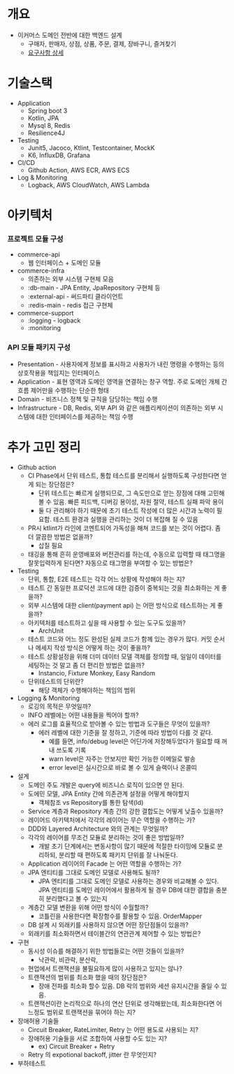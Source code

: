 # 개요
- 이커머스 도메인 전반에 대한 백엔드 설계
  - 구매자, 판매자, 상점, 상품, 주문, 결제, 장바구니, 즐겨찾기
  - [요구사항 상세](docs/commerce-senario.md)

# 기술스택
- Application
  - Spring boot 3
  - Kotlin, JPA
  - Mysql 8, Redis
  - Resilience4J
- Testing
  - Junit5, Jacoco, Ktlint, Testcontainer, MockK
  - K6, InfluxDB, Grafana
- CI/CD
  - Github Action, AWS ECR, AWS ECS
- Log & Monitoring
  - Logback, AWS CloudWatch, AWS Lambda

# 아키텍처
### 프로젝트 모듈 구성
- commerce-api
  - 웹 인터페이스 + 도메인 모듈
- commerce-infra
  - 의존하는 외부 시스템 구현체 모음
  - :db-main - JPA Entity, JpaRepository 구현체 등
  - :external-api - 써드파티 클라이언트 
  - :redis-main - redis 접근 구현체
- commerce-support
  - :logging - logback
  - :monitoring
  
### API 모듈 패키지 구성
- Presentation - 사용자에게 정보를 표시하고 사용자가 내린 명령을 수행하는 등의 상호작용을 책임지는 인터페이스
- Application - 표현 영역과 도메인 영역을 연결하는 창구 역할. 주로 도메인 개체 간 흐름 제어만을 수행하는 단순한 형태
- Domain - 비즈니스 정책 및 규칙을 담당하는 책임 수행
- Infrastructure - DB, Redis, 외부 API 와 같은 애플리케이션이 의존하는 외부 시스템에 대한 인터페이스를 제공하는 책임 수행

# 추가 고민 정리
- Github action
  - CI Phase에서 단위 테스트, 통합 테스트를 분리해서 실행하도록 구성한다면 얻게 되는 장단점은?
    - 단위 테스트는 빠르게 실행되므로, 그 속도만으로 얻는 장점에 대해 고민해볼 수 있음. 빠른 피드백, 디버깅 용이성, 자원 절약, 테스트 실패 파악 용이
    - 둘 다 관리해야 하기 때문에 초기 테스트 작성에 더 많은 시간과 노력이 필요함. 테스트 환경과 실행을 관리하는 것이 더 복잡해 질 수 있음
  - PR시 ktlint가 라인에 코멘트되어 가독성을 해쳐 코드를 보는 것이 어렵다. 좀 더 깔끔한 방법은 없을까?
    - 삽질 필요
  - 태깅을 통해 흔히 운영배포와 버전관리를 하는데, 수동으로 입력할 때 태그명을 잘못입력하게 된다면? 자동으로 태그명을 부여할 수 있는 방법은?
- Testing
  - 단위, 통합, E2E 테스트는 각각 어느 상황에 작성해야 하는 지?
  - 테스트 간 동일한 프로덕션 코드에 대한 검증이 중복되는 것을 최소화하는 게 좋을까?
  - 외부 시스템에 대한 client(payment api) 는 어떤 방식으로 테스트하는 게 좋을까?
  - 아키텍처를 테스트하고 싶을 때 사용할 수 있는 도구도 있을까?
    - ArchUnit
  - 테스트 코드와 어느 정도 완성된 실제 코드가 함께 있는 경우가 많다. 커밋 순서나 메세지 작성 방식은 어떻게 하는 것이 좋을까?
  - 테스트 상황설정을 위해 더미 데이터 모델 객체를 정의할 때, 일일이 데이터를 세팅하는 것 말고 좀 더 편리한 방법은 없을까?
    - Instancio, Fixture Monkey, Easy Random
  - 단위테스트의 단위란?
    - 해당 객체가 수행해야하는 책임의 범위
- Logging & Monitoring
  - 로깅의 목적은 무엇일까?
  - INFO 레벨에는 어떤 내용들을 찍어야 할까?
  - 에러 로그를 효율적으로 받아볼 수 있는 방법과 도구들은 무엇이 있을까?
    - 에러 레벨에 대한 기준을 잘 정하고, 기준에 따라 방법이 다를 것 같다.
      - 예를 들면, info/debug level은 어딘가에 저장해두었다가 필요할 때 꺼내 쓰도록 기록
      - warn level은 자주는 안보지만 확인 가능한 이메일로 발송
      - error level은 실시간으로 바로 볼 수 있게 슬랙이나 온콜띠
- 설계
  - 도메인 주도 개발은 query에 비즈니스 로직이 있으면 안 된다.
  - 도에민 모델, JPA Entity 간에 의존관계 설정을 어떻게 해야할지
    - 객체참조 vs Repository를 통한 탐색(Id)
  - Service 계층과 Repository 계층 간의 강한 결합도는 어떻게 낮출수 있을까?
  - 레이어드 아키텍처에서 각각의 레이어는 무슨 역할을 수행하는 가?
  - DDD와 Layered Architecture 와의 관계는 무엇일까?
  - 각각의 레이어를 무조건 모듈로 분리하는 것이 좋은 방법일까?
    - 개발 초기 단계에서는 변동사항이 많기 때문에 적절한 타이밍에 모듈로 분리하되, 분리할 때 편하도록 패키지 단위를 잘 나눠둔다.
  - Application 레이어의 Facade 는 어떤 역할을 수행하는 가?
  - JPA 엔티티를 그대로 도메인 모델로 사용해도 될까?
    - JPA 엔티티를 그대로 도메인 모델로 사용하는 경우와 비교해볼 수 있다. JPA 엔티티를 도메인 레이어에서 활용하게 될 경우 DB에 대한 결합을 충분히 분리했다고 볼 수 있는지
  - 계층간 모델 변환을 위해 어떤 방식이 수월할까?
    - 코틀린을 사용한다면 확장함수를 활용할 수 있음. OrderMapper
  - DB 설계 시 외래키를 사용하지 않으면 어떤 장단점들이 있을까?
  - 외래키를 최소화하면서 테이블간의 연관관계 제어할 수 있는 방법은?
- 구현
  - 동시성 이슈를 해결하기 위한 방법들로는 어떤 것들이 있을까?
    - 낙관락, 비관락, 분산락, 
  - 현업에서 트랜잭션을 불필요하게 많이 사용하고 있지는 않나?
  - 트랜잭션의 범위를 최소화 했을 때의 장단점은?
    - 장애 전파를 최소화 할수 있음. DB 락의 범위와 세션 유지시간을 줄일 수 있음.
  - 트랜잭션이란 논리적으로 하나의 연산 단위로 생각해왔는데, 최소화한다면 어느정도 범위로 트랜잭션을 묶어야 하는 지?
- 장애허용 기술들
  - Circuit Breaker, RateLimiter, Retry 는 어떤 용도로 사용되는 지?
  - 장애허용 기술들을 서로 조합하여 사용할 수도 있는 지?
    - ex) Circuit Breaker + Retry
  - Retry 의 expotional backoff, jitter 란 무엇인지?
- 부하테스트
